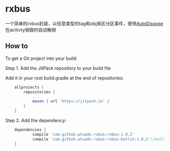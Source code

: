 # rxbus
一个简单的rxbus封装，以任意类型的tag和obj来区分区事件，使用[AutoDispose](https://github.com/uber/AutoDispose)在acitivty销毁时自动解绑

## How to

To get a Git project into your build:

Step 1. Add the JitPack repository to your build file

Add it in your root build.gradle at the end of repositories:
```gradle
	allprojects {
		repositories {
			...
			maven { url 'https://jitpack.io' }
		}
	}
```
Step 2. Add the dependency:
```gradle
	dependencies {
	        compile 'com.github.wtuadn.rxbus:rxbus:1.0.2'
	        compile 'com.github.wtuadn.rxbus:rxbus-kotlin:1.0.2'//kotlin support
	}
```